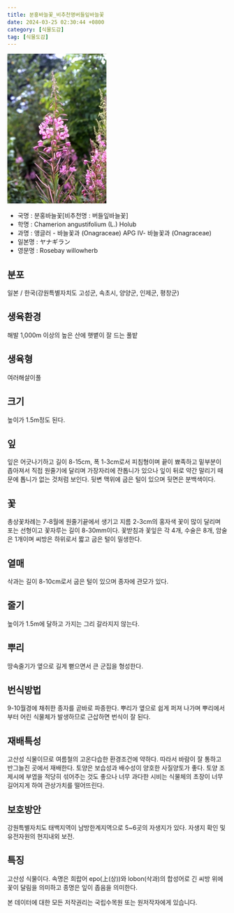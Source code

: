 ```yaml
---
title: 분홍바늘꽃_비추천명버들잎바늘꽃
date: 2024-03-25 02:30:44 +0800
category: [식물도감]
tag: [식물도감]
---
```




![분홍바늘꽃[비추천명 : 버들잎바늘꽃]](/assets/img/fileUpload/plants/basic/Onagraceae/Epilobium/13828/1_th2.JPG)
- 국명 : 분홍바늘꽃[비추천명 : 버들잎바늘꽃]
- 학명 : Chamerion angustifolium (L.) Holub
- 과명 : 앵글러 - 바늘꽃과 (Onagraceae) APG Ⅳ- 바늘꽃과 (Onagraceae)
- 일본명 : ヤナギラン
- 영문명 : Rosebay willowherb


## 분포
일본 / 한국(강원특별자치도 고성군, 속초시, 양양군, 인제군, 평창군) 
## 생육환경
해발 1,000m 이상의 높은 산에 햇볕이 잘 드는 풀밭
## 생육형
여러해살이풀 
## 크기
높이가 1.5m정도 된다.
## 잎
잎은 어긋나기하고 길이 8-15cm, 폭 1-3cm로서 피침형이며 끝이 뾰족하고 밑부분이 좁아져서 직접 원줄기에 달리며 가장자리에 잔톱니가 있으나 잎이 뒤로 약간 말리기 때문에 톱니가 없는 것처럼 보인다. 뒷변 맥위에 굽은 털이 있으며 뒷면은 분백색이다.
## 꽃
총상꽃차례는 7-8월에 원줄기끝에서 생기고 지름 2-3cm의 홍자색 꽃이 많이 달리며 포는 선형이고 꽃자루는 길이 8-30mm이다. 꽃받침과 꽃잎은 각 4개, 수술은 8개, 암술은 1개이며 씨방은 하위로서 짧고 굽은 털이 밀생한다.
## 열매
삭과는 길이 8-10cm로서 굽은 털이 있으며 종자에 관모가 있다.
## 줄기
높이가 1.5m에 달하고 가지는 그리 갈라지지 않는다.
## 뿌리
땅속줄기가 옆으로 길게 뻗으면서 큰 군집을 형성한다.
## 번식방법
9-10월경에 채취한 종자를 곧바로 파종한다. 뿌리가 옆으로 쉽게 퍼져 나가며 뿌리에서부터 어린 식물체가 발생하므로 근삽하면 번식이 잘 된다.
## 재배특성
고산성 식물이므로 여름철의 고온다습한 환경조건에 약하다. 따라서 바람이 잘 통하고 반그늘진 곳에서 재배한다. 토양은 보습성과 배수성이 양호한 사질양토가 좋다. 토양 조제시에 부엽을 적당히 섞어주는 것도 좋으나 너무 과다한 시비는 식물체의 초장이 너무 길어지게 하여 관상가치를 떨어뜨린다.
## 보호방안
강원특별자치도 태백지역이 남방한계지역으로 5~6곳의 자생지가 있다. 자생지 확인 및 유전자원의 현지내외 보전.
## 특징
고산성 식물이다. 속명은 희랍어 epo(上(상))와 lobon(삭과)의 합성어로 긴 씨방 위에 꽃이 달림을 의미하고 종명은 잎이 좁음을 의미한다.






본 데이터에 대한 모든 저작권리는 국립수목원 또는 원저작자에게 있습니다.
